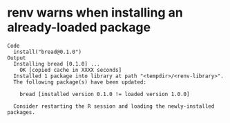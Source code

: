 # renv warns when installing an already-loaded package

    Code
      install("bread@0.1.0")
    Output
      Installing bread [0.1.0] ...
      	OK [copied cache in XXXX seconds]
      Installed 1 package into library at path "<tempdir>/<renv-library>".
      The following package(s) have been updated:
      
      	bread [installed version 0.1.0 != loaded version 1.0.0]
      
      Consider restarting the R session and loading the newly-installed packages.
      

